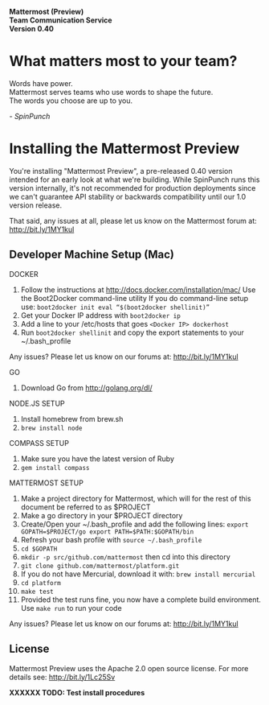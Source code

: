 **Mattermost (Preview)<br>**
**Team Communication Service<br>**
**Version 0.40**

What matters most to your team?
===============================

Words have power.<br>
Mattermost serves teams who use words to shape the future.<br>
The words you choose are up to you.

*- SpinPunch*

Installing the Mattermost Preview 
=================================

You're installing "Mattermost Preview", a pre-released 0.40 version intended for an early look at what we're building. While SpinPunch runs this version internally, it's not recommended for production deployments since we can't guarantee API stability or backwards compatibility until our 1.0 version release. 

That said, any issues at all, please let us know on the Mattermost forum at: http://bit.ly/1MY1kul

Developer Machine Setup (Mac)
-----------------------------

DOCKER 

1. Follow the instructions at http://docs.docker.com/installation/mac/ Use the Boot2Docker command-line utility 
If you do command-line setup use: `boot2docker init eval “$(boot2docker shellinit)”`
2. Get your Docker IP address with `boot2docker ip`
3. Add a line to your /etc/hosts that goes `<Docker IP> dockerhost` 
4. Run `boot2docker shellinit` and copy the export statements to your ~/.bash_profile 

Any issues? Please let us know on our forums at: http://bit.ly/1MY1kul

GO

1. Download Go from http://golang.org/dl/ 

NODE.JS SETUP 

1. Install homebrew from brew.sh 
2. `brew install node`

COMPASS SETUP 

1. Make sure you have the latest version of Ruby 
2. `gem install compass`

MATTERMOST SETUP 

1. Make a project directory for Mattermost, which will for the rest of this document be referred to as $PROJECT 
2. Make a go directory in your $PROJECT directory 
3. Create/Open your ~/.bash_profile and add the following lines: `export GOPATH=$PROJECT/go export PATH=$PATH:$GOPATH/bin`
4. Refresh your bash profile with `source ~/.bash_profile`
5. `cd $GOPATH`
6. `mkdir -p src/github.com/mattermost` then cd into this directory 
7. `git clone github.com/mattermost/platform.git` 
8. If you do not have Mercurial, download it with: `brew install mercurial`
9. `cd platform` 
10. `make test` 
11. Provided the test runs fine, you now have a complete build environment. Use `make run` to run your code

Any issues? Please let us know on our forums at: http://bit.ly/1MY1kul

License
-------

Mattermost Preview uses the Apache 2.0 open source license. For more details see: http://bit.ly/1Lc25Sv<br>

**XXXXXX TODO: Test install procedures**
